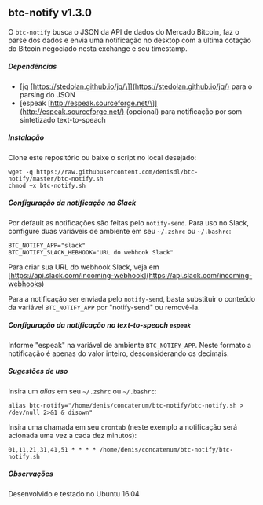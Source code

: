## btc-notify v1.3.0

O `btc-notify` busca o JSON da API de dados do Mercado Bitcoin, faz o parse dos dados e envia uma notificação no desktop com a última cotação do Bitcoin negociado nesta exchange e seu timestamp.

##### Dependências

 * [jq \[https://stedolan.github.io/jq/\]](https://stedolan.github.io/jq/) para o parsing do JSON
 * [espeak \[http://espeak.sourceforge.net/\]](http://espeak.sourceforge.net/) (opcional) para notificação por som sintetizado text-to-speach

##### Instalação

Clone este repositório ou baixe o script no local desejado:

```
wget -q https://raw.githubusercontent.com/denisdl/btc-notify/master/btc-notify.sh
chmod +x btc-notify.sh
```

##### Configuração da notificação no Slack

Por default as notificações são feitas pelo `notify-send`. Para uso no Slack, configure duas variáveis de ambiente em seu `~/.zshrc` ou `~/.bashrc`:
```
BTC_NOTIFY_APP="slack"
BTC_NOTIFY_SLACK_HEBHOOK="URL do webhook Slack"
```
Para criar sua URL do webhook Slack, veja em [https://api.slack.com/incoming-webhook](https://api.slack.com/incoming-webhooks)

Para a notificação ser enviada pelo `notify-send`, basta substituir o conteúdo da variável `BTC_NOTIFY_APP` por "notify-send" ou removê-la.

##### Configuração da notificação no text-to-speach `espeak`

Informe "espeak" na variável de ambiente `BTC_NOTIFY_APP`. Neste formato a notificação é apenas do valor inteiro, desconsiderando os decimais.

##### Sugestões de uso

Insira um *alias* em seu `~/.zshrc` ou `~/.bashrc`:

```
alias btc-notify="/home/denis/concatenum/btc-notify/btc-notify.sh > /dev/null 2>&1 & disown"
```

Insira uma chamada em seu `crontab` (neste exemplo a notificação será acionada uma vez a cada dez minutos):
```
01,11,21,31,41,51 * * * * /home/denis/concatenum/btc-notify/btc-notify.sh
```

##### Observações
Desenvolvido e testado no Ubuntu 16.04